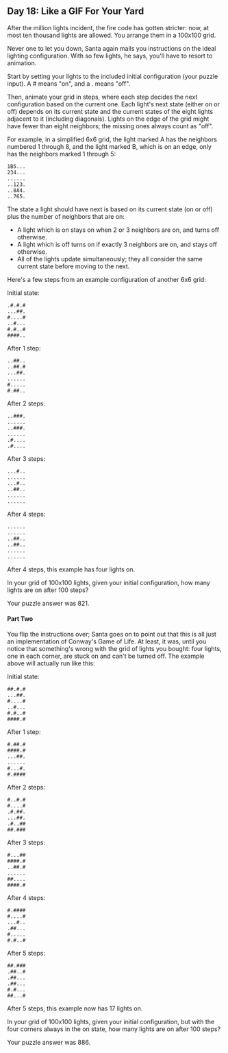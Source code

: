 ## Day 18: Like a GIF For Your Yard 

After the million lights incident, the fire code has gotten stricter: now, at most ten thousand lights are allowed. You arrange them in a 100x100 grid.

Never one to let you down, Santa again mails you instructions on the ideal lighting configuration. With so few lights, he says, you'll have to resort to animation.

Start by setting your lights to the included initial configuration (your puzzle input). A # means "on", and a . means "off".

Then, animate your grid in steps, where each step decides the next configuration based on the current one. Each light's next state (either on or off) depends on its current state and the current states of the eight lights adjacent to it (including diagonals). Lights on the edge of the grid might have fewer than eight neighbors; the missing ones always count as "off".

For example, in a simplified 6x6 grid, the light marked A has the neighbors numbered 1 through 8, and the light marked B, which is on an edge, only has the neighbors marked 1 through 5:

```
1B5...
234...
......
..123.
..8A4.
..765.
```

The state a light should have next is based on its current state (on or off) plus the number of neighbors that are on:

* A light which is on stays on when 2 or 3 neighbors are on, and turns off otherwise.
* A light which is off turns on if exactly 3 neighbors are on, and stays off otherwise.
* All of the lights update simultaneously; they all consider the same current state before moving to the next.

Here's a few steps from an example configuration of another 6x6 grid:

Initial state:
```
.#.#.#
...##.
#....#
..#...
#.#..#
####..
```

After 1 step:
```
..##..
..##.#
...##.
......
#.....
#.##..
```

After 2 steps:
```
..###.
......
..###.
......
.#....
.#....
```

After 3 steps:
```
...#..
......
...#..
..##..
......
......
```

After 4 steps:
```
......
......
..##..
..##..
......
......
```

After 4 steps, this example has four lights on.

In your grid of 100x100 lights, given your initial configuration, how many lights are on after 100 steps?

Your puzzle answer was 821.

#### Part Two 

You flip the instructions over; Santa goes on to point out that this is all just an implementation of Conway's Game of Life. At least, it was, until you notice that something's wrong with the grid of lights you bought: four lights, one in each corner, are stuck on and can't be turned off. The example above will actually run like this:

Initial state:
```
##.#.#
...##.
#....#
..#...
#.#..#
####.#
```
After 1 step:
```
#.##.#
####.#
...##.
......
#...#.
#.####
```

After 2 steps:
```
#..#.#
#....#
.#.##.
...##.
.#..##
##.###
```

After 3 steps:
```
#...##
####.#
..##.#
......
##....
####.#
```

After 4 steps:
```
#.####
#....#
...#..
.##...
#.....
#.#..#
```

After 5 steps:
```
##.###
.##..#
.##...
.##...
#.#...
##...#
```

After 5 steps, this example now has 17 lights on.

In your grid of 100x100 lights, given your initial configuration, but with the four corners always in the on state, how many lights are on after 100 steps?

Your puzzle answer was 886.